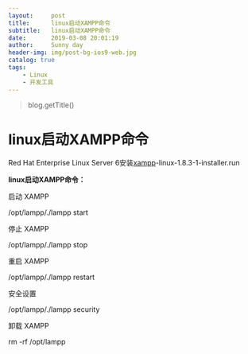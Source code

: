 ```yaml
---
layout:     post
title:      linux启动XAMPP命令
subtitle:   linux启动XAMPP命令
date:       2019-03-08 20:01:19
author:     Sunny day
header-img: img/post-bg-ios9-web.jpg
catalog: true
tags:
    - Linux
    - 开发工具
---
```

>blog.getTitle() 

# linux启动XAMPP命令


Red Hat Enterprise Linux Server 6安装[xampp](https://www.baidu.com/s?wd=xampp&tn=24004469_oem_dg&rsv_dl=gh_pl_sl_csd)-linux-1.8.3-1-installer.run

**linux启动XAMPP命令：**

启动 XAMPP

/opt/lampp/./lampp start

停止 XAMPP

/opt/lampp/./lampp stop

重启 XAMPP

/opt/lampp/./lampp restart

安全设置

/opt/lampp/./lampp security

卸载 XAMPP

rm -rf /opt/lampp


